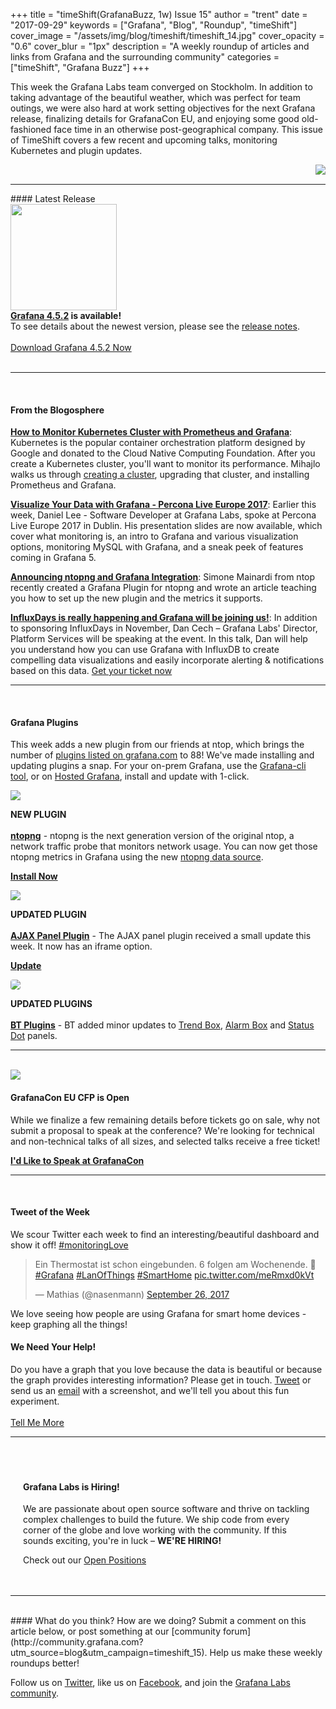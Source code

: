 +++
title = "timeShift(GrafanaBuzz, 1w) Issue 15"
author = "trent"
date = "2017-09-29"
keywords = ["Grafana", "Blog", "Roundup", "timeShift"]
cover_image = "/assets/img/blog/timeshift/timeshift_14.jpg"
cover_opacity = "0.6"
cover_blur = "1px"
description = "A weekly roundup of articles and links from Grafana and the surrounding community"
categories = ["timeShift", "Grafana Buzz"]
+++

<div class="row row--no-internal-gutters">
	<div class="col col--sm-6">
		<p>This week the Grafana Labs team converged on Stockholm. In addition to taking advantage of the beautiful weather, which was perfect for team outings, we were also hard at work setting objectives for the next Grafana release, finalizing details for GrafanaCon EU, and enjoying some good old-fashioned face time in an otherwise post-geographical company. This issue of TimeShift covers a few recent and upcoming talks, monitoring Kubernetes and plugin updates.</p>
	</div>
	<div class="col col--sm-6">
		<img src="/assets/img/blog/timeshift/grafana_group_shot.jpg" align="right" />
	</div>
</div>

<br />
<hr />
#### Latest Release

<div class="row row--no-gutters blog-plugin-grid">
	<div class="col col--sm-3">
		<img src="/assets/img/blog/timeshift/grafana_release_icon.png" width="170" />
	</div>
	<div class="col col--sm-9">
		<strong><a href="https://grafana.com/grafana/download?utm_source=blog&utm_campaign=timeshift_15" target="_blank">Grafana 4.5.2</a> is available!</strong> 
		<br />
		To see details about the newest version, please see the <a href="https://community.grafana.com/t/release-notes-for-grafana-v4-5-1/2573?utm_source=blog&utm_campaign=timeshift_15" target="_blank">release notes</a>.
		<br /><br />
		<a href="https://grafana.com/grafana/download?utm_source=blog&utm_campaign=timeshift_15" target="_blank" class="btn btn--primary">Download Grafana 4.5.2 Now</a>
	</div>
</div>

<br />
<hr />
<br />

#### From the Blogosphere
[**How to Monitor Kubernetes Cluster with Prometheus and Grafana**](https://linoxide.com/linux-how-to/monitor-kubernetes-cluster-prometheus-grafana/): Kubernetes is the popular container orchestration platform designed by Google and donated to the Cloud Native Computing Foundation. After you create a Kubernetes cluster, you'll want to monitor its performance. Mihajlo walks us through [creating a cluster](https://linoxide.com/containers/creating-kubernetes-cluster-kops/), upgrading that cluster, and installing Prometheus and Grafana.

[**Visualize Your Data with Grafana - Percona Live Europe 2017**](https://docs.google.com/presentation/d/1M8phmvC402p67MUr9uiTsMOTDMPmn9UiCVr4F4Z1_kE/edit#slide=id.p): Earlier this week, Daniel Lee - Software Developer at Grafana Labs, spoke at Percona Live Europe 2017 in Dublin. His presentation slides are now available, which cover what monitoring is, an intro to Grafana and various visualization options, monitoring MySQL with Grafana, and a sneak peek of features coming in Grafana 5.

[**Announcing ntopng and Grafana Integration**](http://www.ntop.org/ntopng/announcing-ntopng-and-grafana-integration/): Simone Mainardi from ntop recently created a Grafana Plugin for ntopng and wrote an article teaching you how to set up the new plugin and the metrics it supports.

[**InfluxDays is really happening and Grafana will be joining us!**](https://www.influxdata.com/blog/influxdays-is-really-happening-and-grafana-will-be-joining-us/): In addition to sponsoring InfluxDays in November, Dan Cech – Grafana Labs' Director, Platform Services will be speaking at the event. In this talk, Dan will help you understand how you can use Grafana with InfluxDB to create compelling data visualizations and easily incorporate alerting & notifications based on this data. [Get your ticket now](https://influxdays.com/register/)

<hr />
<br />


#### Grafana Plugins
This week adds a new plugin from our friends at ntop, which brings the number of <a href="https://grafana.com/plugins/?utm_source=blog&utm_campaign=timeshift_15" target="_blank">plugins listed on grafana.com</a> to 88! We've made installing and updating plugins a snap. For your on-prem Grafana, use the <a href="http://docs.grafana.org/administration/cli/#grafana-cli?utm_source=blog&utm_campaign=timeshift_15" target="_blank">Grafana-cli tool</a>, or on <a href="https://grafana.com/cloud/grafana?utm_source=blog&utm_campaign=timeshift_15" target="_blank">Hosted Grafana</a>, install and update with 1-click.

<div class="blog-plugin">
	<div class="row row--md-gutters blog-plugin-grid">
		<div class="col col--sm-2 blog-plugin-grid__item">
			<img style="border-radius: 0;" src="https://grafana.com/api/plugins/ntop-ntopng-datasource/versions/1.0.0/logos/large" />
		</div>
		<div class="col col--sm-10 blog-plugin-grid__item">
			<p>
				<div class="new-plugin-tag"><strong>NEW PLUGIN</strong></div><br/>
				<strong><a href="https://grafana.com/plugins/ntop-ntopng-datasource?utm_source=blog&utm_campaign=timeshift_15" target="_blank">ntopng</a></strong> - ntopng is the next generation version of the original ntop, a network traffic probe that monitors network usage. You can now get those ntopng metrics in Grafana using the new <a href="https://grafana.com/plugins/ntop-ntopng-datasource?utm_source=blog&utm_campaign=timeshift_15" target="_blank">ntopng data source</a>.
			</p>
			<p>
				<a class="btn btn-outline btn-small" href="https://grafana.com/plugins/ntop-ntopng-datasource?utm_source=blog&utm_campaign=timeshift_15" target="_blank"><strong>Install Now</strong></a>
			</p>
		</div>
	</div>
</div>

<div class="blog-plugin">
	<div class="row row--md-gutters blog-plugin-grid">
		<div class="col col--sm-2 blog-plugin-grid__item">
			<img style="border-radius: 0;" src="https://grafana.com/api/plugins/ryantxu-ajax-panel/versions/0.0.3/logos/large" />
		</div>
		<div class="col col--sm-10 blog-plugin-grid__item">
			<p>
				<div class="updated-plugin-tag"><strong>UPDATED PLUGIN</strong></div><br/>
				<strong><a href="https://grafana.com/plugins/ryantxu-ajax-panel?utm_source=blog&utm_campaign=timeshift_15" target="_blank">AJAX Panel Plugin</a></strong> - The AJAX panel plugin received a small update this week. It now has an iframe option.
			</p>
			<p>
				<a class="btn btn-outline btn-small" href="https://grafana.com/plugins/ryantxu-ajax-panel?utm_source=blog&utm_campaign=timeshift_15" target="_blank"><strong>Update</strong></a>
			</p>
		</div>
	</div>
</div>

<div class="blog-plugin">
	<div class="row row--md-gutters blog-plugin-grid">
		<div class="col col--sm-2 blog-plugin-grid__item">
			<img style="border-radius: 4px;" src="https://grafana.com/api/plugins/btplc-trend-box-panel/versions/0.1.2/logos/large" />
		</div>
		<div class="col col--sm-10 blog-plugin-grid__item">
			<p>
				<div class="updated-plugin-tag"><strong>UPDATED PLUGINS</strong></div><br/>
				<strong><a href="https://grafana.com/plugins/btplc-trend-box-panel?utm_source=blog&utm_campaign=timeshift_15" target="_blank">BT Plugins</a></strong> - BT added minor updates to <a href="https://grafana.com/plugins/btplc-trend-box-panel?utm_source=blog&utm_campaign=timeshift_15" target="_blank">Trend Box</a>, <a href="https://grafana.com/plugins/btplc-alarm-box-panel?utm_source=blog&utm_campaign=timeshift_15" target="_blank">Alarm Box</a> and <a href="https://grafana.com/plugins/btplc-status-dot-panel?utm_source=blog&utm_campaign=timeshift_15" target="_blank">Status Dot</a> panels.
			</p>
		</div>
	</div>
</div>

<hr />
<br />

<div>
	<div class="row row--md-gutters blog-plugin-grid">
		<div class="col col--sm-2 blog-plugin-grid__item">
			<img style="border-radius: 0;" src="/assets/img/blog/timeshift/grafanacon_eu_announcement.png" />
		</div>
		<div class="col col--sm-10 blog-plugin-grid__item">
			<h4>GrafanaCon EU CFP is Open</h4>
			<p>
				While we finalize a few remaining details before tickets go on sale, why not submit a proposal to speak at the conference? We're looking for technical and non-technical talks of all sizes, and selected talks receive a free ticket! 
			</p>
			<p>
				<a class="btn btn--grafanacon" href="http://grafana.com/grafanacon-cfp?utm_source=blog&utm_campaign=timeshift_15" target="_blank"><strong>I'd Like to Speak at GrafanaCon</strong></a>
			</p>
		</div>
	</div>
</div>

<hr />
<br />

<div>
	<div class="row row--md-gutters">
		<div class="col col--sm-5">
			<h4>Tweet of the Week</h4>
			We scour Twitter each week to find an interesting/beautiful dashboard and show it off! <a href="https://twitter.com/hashtag/monitoringlove?src=hash" target="_blank">#monitoringLove</a>
			<blockquote class="twitter-tweet" data-lang="en"><p lang="de" dir="ltr">Ein Thermostat ist schon eingebunden. 6 folgen am Wochenende. 🤗 <a href="https://twitter.com/hashtag/Grafana?src=hash&amp;ref_src=twsrc%5Etfw">#Grafana</a> <a href="https://twitter.com/hashtag/LanOfThings?src=hash&amp;ref_src=twsrc%5Etfw">#LanOfThings</a> <a href="https://twitter.com/hashtag/SmartHome?src=hash&amp;ref_src=twsrc%5Etfw">#SmartHome</a> <a href="https://t.co/meRmxd0kVt">pic.twitter.com/meRmxd0kVt</a></p>&mdash; Mathias (@nasenmann) <a href="https://twitter.com/nasenmann/status/912778491380293632?ref_src=twsrc%5Etfw">September 26, 2017</a></blockquote>
<script async src="//platform.twitter.com/widgets.js" charset="utf-8"></script>
			<p>We love seeing how people are using Grafana for smart home devices - keep graphing all the things!</p>
		</div>
		<div class="col col--sm-6 col--sm-offset-1">
			<h4>We Need Your Help!</h4>
			Do you have a graph that you love because the data is beautiful or because the graph provides interesting information? Please get in touch. <a href="https://twitter.com/intent/tweet?text=Hey%20%40grafana, I want to know what your experiment is all about.">Tweet</a> or send us an <a href="mailto:hello@grafana.com">email</a> with a screenshot, and we'll tell you about this fun experiment.<br /><br />
			<a class="btn btn-outline" href="mailto:hello@grafana.com">Tell Me More</a>
		</div>
	</div>
</div>

<hr />
<br />
<div style=" padding: 20px; background: url(/assets/img/blog/timeshift/polygon_texture_black.jpg); background-size: cover; border-radius: 4px;">
	<h4>Grafana Labs is Hiring!</h4>
	<p>We are passionate about open source software and thrive on tackling complex challenges to build the future. We ship code from every corner of the globe and love working with the community. If this sounds exciting, you're in luck – <strong>WE'RE HIRING!</strong></p>
	<p>Check out our <a class="btn btn-outline" href="https://grafana.com/about/hiring?utm_source=blog&utm_campaign=timeshift_15" target="_blank">Open Positions</a></p>
</div>

<hr />
<br />
#### What do you think?
How are we doing? Submit a comment on this article below, or post something at our [community forum](http://community.grafana.com?utm_source=blog&utm_campaign=timeshift_15). Help us make these weekly roundups better!

Follow us on [Twitter](http://twitter.com/grafana), like us on [Facebook](http://facebook.com/grafana), and join the [Grafana Labs community](http://grafana.com/signup?utm_source=blog&utm_campaign=timeshift_15).



